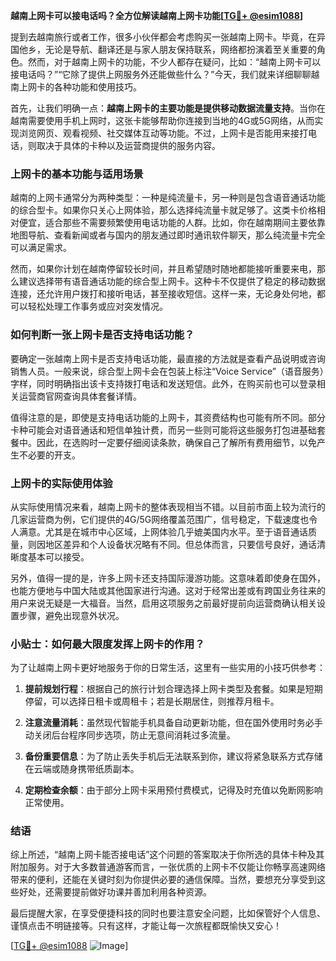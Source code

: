 **越南上网卡可以接电话吗？全方位解读越南上网卡功能[[TG💪+ @esim1088](https://t.me/s/esim1088)]**

提到去越南旅行或者工作，很多小伙伴都会考虑购买一张越南上网卡。毕竟，在异国他乡，无论是导航、翻译还是与家人朋友保持联系，网络都扮演着至关重要的角色。然而，对于越南上网卡的功能，不少人都存在疑问，比如：“越南上网卡可以接电话吗？”“它除了提供上网服务外还能做些什么？”今天，我们就来详细聊聊越南上网卡的各种功能和使用技巧。

首先，让我们明确一点：**越南上网卡的主要功能是提供移动数据流量支持**。当你在越南需要使用手机上网时，这张卡能够帮助你连接到当地的4G或5G网络，从而实现浏览网页、观看视频、社交媒体互动等功能。不过，上网卡是否能用来接打电话，则取决于具体的卡种以及运营商提供的服务内容。

### 上网卡的基本功能与适用场景

越南的上网卡通常分为两种类型：一种是纯流量卡，另一种则是包含语音通话功能的综合型卡。如果你只关心上网体验，那么选择纯流量卡就足够了。这类卡价格相对便宜，适合那些不需要频繁使用电话功能的人群。比如，你在越南期间主要依靠地图导航、查看新闻或者与国内的朋友通过即时通讯软件聊天，那么纯流量卡完全可以满足需求。

然而，如果你计划在越南停留较长时间，并且希望随时随地都能接听重要来电，那么建议选择带有语音通话功能的综合型上网卡。这种卡不仅提供了稳定的移动数据连接，还允许用户拨打和接听电话，甚至接收短信。这样一来，无论身处何地，都可以轻松处理工作事务或应对突发情况。

### 如何判断一张上网卡是否支持电话功能？

要确定一张越南上网卡是否支持电话功能，最直接的方法就是查看产品说明或咨询销售人员。一般来说，综合型上网卡会在包装上标注“Voice Service”（语音服务）字样，同时明确指出该卡支持拨打电话和发送短信。此外，在购买前也可以登录相关运营商官网查询具体套餐详情。

值得注意的是，即使是支持电话功能的上网卡，其资费结构也可能有所不同。部分卡种可能会对语音通话和短信单独计费，而另一些则可能将这些服务打包进基础套餐中。因此，在选购时一定要仔细阅读条款，确保自己了解所有费用细节，以免产生不必要的开支。

### 上网卡的实际使用体验

从实际使用情况来看，越南上网卡的整体表现相当不错。以目前市面上较为流行的几家运营商为例，它们提供的4G/5G网络覆盖范围广，信号稳定，下载速度也令人满意。尤其是在城市中心区域，上网体验几乎媲美国内水平。至于语音通话质量，则因地区差异和个人设备状况略有不同。但总体而言，只要信号良好，通话清晰度基本可以接受。

另外，值得一提的是，许多上网卡还支持国际漫游功能。这意味着即使身在国外，也能方便地与中国大陆或其他国家进行沟通。这对于经常出差或有跨国业务往来的用户来说无疑是一大福音。当然，启用这项服务之前最好提前向运营商确认相关设置步骤，避免出现意外状况。

### 小贴士：如何最大限度发挥上网卡的作用？

为了让越南上网卡更好地服务于你的日常生活，这里有一些实用的小技巧供参考：

1. **提前规划行程**：根据自己的旅行计划合理选择上网卡类型及套餐。如果是短期停留，可以选择日租卡或周租卡；若是长期居住，则推荐月租卡。
   
2. **注意流量消耗**：虽然现代智能手机具备自动更新功能，但在国外使用时务必手动关闭后台程序同步选项，防止无意间消耗过多流量。
   
3. **备份重要信息**：为了防止丢失手机后无法联系到你，建议将紧急联系方式存储在云端或随身携带纸质副本。
   
4. **定期检查余额**：由于部分上网卡采用预付费模式，记得及时充值以免断网影响正常使用。

### 结语

综上所述，“越南上网卡能否接电话”这个问题的答案取决于你所选的具体卡种及其附加服务。对于大多数普通游客而言，一张优质的上网卡不仅能让你畅享高速网络带来的便利，还能在关键时刻为你提供必要的通信保障。当然，要想充分享受到这些好处，还需要提前做好功课并善加利用各种资源。

最后提醒大家，在享受便捷科技的同时也要注意安全问题，比如保管好个人信息、谨慎点击不明链接等。只有这样，才能让每一次旅程都既愉快又安心！

[[TG💪+ @esim1088](https://t.me/s/esim1088) ![Image](https://i.postimg.cc/4NQfJmqS/Snipaste-2025-05-13-00-14-12.png)]